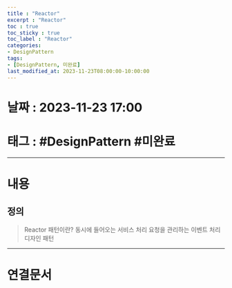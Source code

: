 ```yaml
---
title : "Reactor"
excerpt : "Reactor"
toc : true
toc_sticky : true
toc_label : "Reactor"
categories:
- DesignPattern
tags:
- [DesignPattern, 미완료]
last_modified_at: 2023-11-23T08:00:00-10:00:00
---
```


# 날짜 : 2023-11-23 17:00

# 태그 : #DesignPattern #미완료 
---

# 내용

## 정의
> Reactor 패턴이란?
> 동시에 들어오는 서비스 처리 요청을 관리하는 이벤트 처리 디자인 패턴

---

# 연결문서
